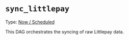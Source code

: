 # `sync_littlepay`

Type: [Now / Scheduled](https://docs.calitp.org/data-infra/airflow/dags-maintenance.html)

This DAG orchestrates the syncing of raw Littlepay data.
